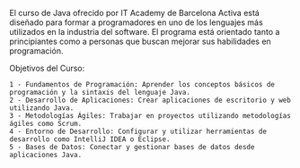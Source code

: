 El curso de Java ofrecido por IT Academy de Barcelona Activa está diseñado para formar a programadores en uno de los lenguajes más utilizados en la industria del software. El programa está orientado tanto a principiantes como a personas que buscan mejorar sus habilidades en programación.

Objetivos del Curso:

    1 - Fundamentos de Programación: Aprender los conceptos básicos de programación y la sintaxis del lenguaje Java.
    2 - Desarrollo de Aplicaciones: Crear aplicaciones de escritorio y web utilizando Java.
    3 - Metodologías Ágiles: Trabajar en proyectos utilizando metodologías ágiles como Scrum.
    4 - Entorno de Desarrollo: Configurar y utilizar herramientas de desarrollo como IntelliJ IDEA o Eclipse.
    5 - Bases de Datos: Conectar y gestionar bases de datos desde aplicaciones Java.
